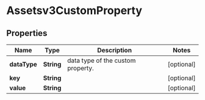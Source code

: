 

# Assetsv3CustomProperty


## Properties

| Name | Type | Description | Notes |
|------------ | ------------- | ------------- | -------------|
|**dataType** | **String** | data type of the custom property. |  [optional] |
|**key** | **String** |  |  [optional] |
|**value** | **String** |  |  [optional] |



